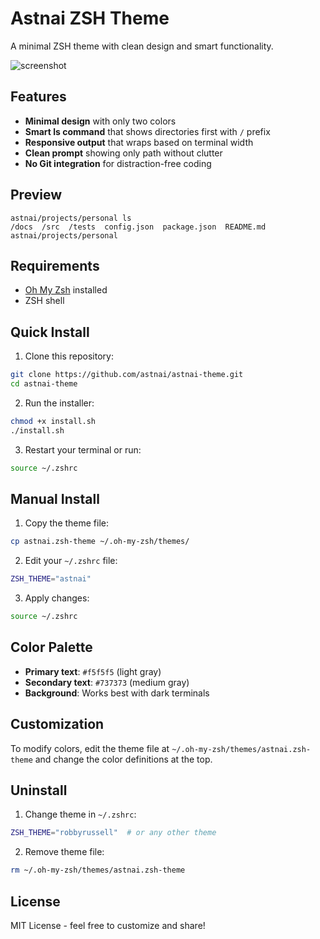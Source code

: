 # Astnai ZSH Theme

A minimal ZSH theme with clean design and smart functionality.

![screenshot](https://i4jauuo5gk.ufs.sh/f/bg1v3x3oGVlZToluMorIFcJiGlxmC1AZbE97LfrvBPpudDay)

## **Features**

- **Minimal design** with only two colors
- **Smart ls command** that shows directories first with `/` prefix
- **Responsive output** that wraps based on terminal width
- **Clean prompt** showing only path without clutter
- **No Git integration** for distraction-free coding

## Preview

```
astnai/projects/personal ls
/docs  /src  /tests  config.json  package.json  README.md
astnai/projects/personal 
```

## Requirements

- [Oh My Zsh](https://ohmyz.sh/) installed
- ZSH shell

## Quick Install

1. Clone this repository:
```bash
git clone https://github.com/astnai/astnai-theme.git
cd astnai-theme
```

2. Run the installer:
```bash
chmod +x install.sh
./install.sh
```

3. Restart your terminal or run:
```bash
source ~/.zshrc
```

## Manual Install

1. Copy the theme file:
```bash
cp astnai.zsh-theme ~/.oh-my-zsh/themes/
```

2. Edit your `~/.zshrc` file:
```bash
ZSH_THEME="astnai"
```

3. Apply changes:
```bash
source ~/.zshrc
```

## Color Palette

- **Primary text**: `#f5f5f5` (light gray)
- **Secondary text**: `#737373` (medium gray)
- **Background**: Works best with dark terminals

## Customization

To modify colors, edit the theme file at `~/.oh-my-zsh/themes/astnai.zsh-theme` and change the color definitions at the top.

## Uninstall

1. Change theme in `~/.zshrc`:
```bash
ZSH_THEME="robbyrussell"  # or any other theme
```

2. Remove theme file:
```bash
rm ~/.oh-my-zsh/themes/astnai.zsh-theme
```

## License

MIT License - feel free to customize and share!